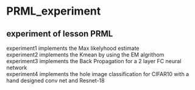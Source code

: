 # PRML_experiment
## experiment of lesson PRML 


experiment1 implements the Max likelyhood estimate  
experiment2 implements the Kmean by using the EM algrithom  
experiment3 implements the Back Propagation for a 2 layer FC neural network  
experiment4 implements the hole image classification for CIFAR10 with a hand designed conv net and Resnet-18  
